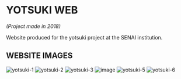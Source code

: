 # YOTSUKI WEB
*(Project made in 2018)*

Website produced for the yotsuki project at the SENAI institution.

## WEBSITE IMAGES

![yotsuki-1](https://github.com/monambike/yotsuki-web/assets/35270174/9c5433c0-5f72-43e9-8d3c-fc1d51505c73)
![yotsuki-2](https://github.com/monambike/yotsuki-web/assets/35270174/69d4f4bc-ba02-4cbb-b4e9-7825e05506df)
![yotsuki-3](https://github.com/monambike/yotsuki-web/assets/35270174/259b047c-0e9c-41c7-ba7e-c933ed6db808)
![image](https://github.com/monambike/yotsuki-web/assets/35270174/770a75ed-2157-43f2-b3da-4bbfb8b69a5d)
![yotsuki-5](https://github.com/monambike/yotsuki-web/assets/35270174/4e7b0249-c849-4b87-b830-c7a18b9500d9)
![yotsuki-6](https://github.com/monambike/yotsuki-web/assets/35270174/1897f5e8-eef9-4386-a653-4c3c4330b4a5)
